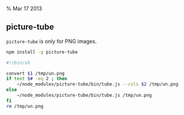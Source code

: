 % Mar 17 2013

## picture-tube

`picture-tube` is only for PNG images.

```bash
npm install -g picture-tube
```

```bash
#!/bin/sh

convert $1 /tmp/un.png
if test $# -eq 2 ; then
    ~/node_modules/picture-tube/bin/tube.js --cols $2 /tmp/un.png
else
    ~/node_modules/picture-tube/bin/tube.js /tmp/un.png
fi
rm /tmp/un.png
```
